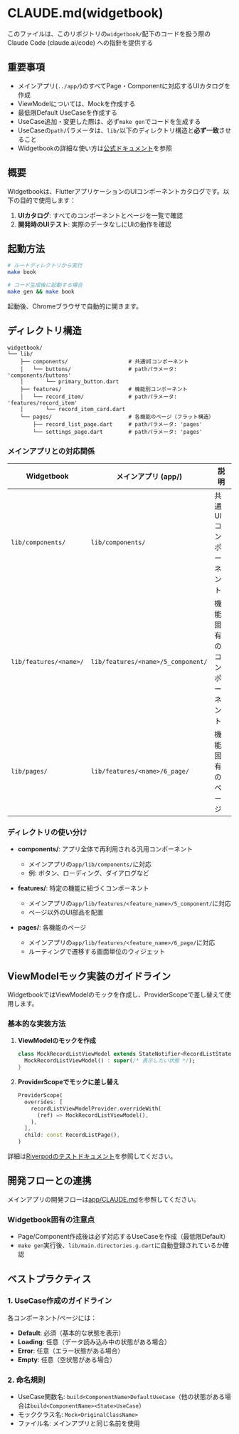 # CLAUDE.md(widgetbook)

このファイルは、このリポジトリの`widgetbook/`配下のコードを扱う際の  
Claude Code (claude.ai/code) への指針を提供する

## **重要事項**

- メインアプリ(`../app/`)のすべてPage・Componentに対応するUIカタログを作成
- ViewModelについては、Mockを作成する
- 最低限Default UseCaseを作成する
- UseCase追加・変更した際は、必ず`make gen`でコードを生成する
- UseCaseの`path`パラメータは、`lib/`以下のディレクトリ構造と**必ず一致**させること
- Widgetbookの詳細な使い方は[公式ドキュメント](https://docs.widgetbook.io/)を参照

## 概要

Widgetbookは、FlutterアプリケーションのUIコンポーネントカタログです。以下の目的で使用します：

1. **UIカタログ**: すべてのコンポーネントとページを一覧で確認
2. **開発時のUIテスト**: 実際のデータなしにUIの動作を確認

## 起動方法

```bash
# ルートディレクトリから実行
make book

# コード生成後に起動する場合
make gen && make book
```

起動後、Chromeブラウザで自動的に開きます。

## ディレクトリ構造

```
widgetbook/
└── lib/
    ├── components/                   # 共通UIコンポーネント
    │   └── buttons/                  # pathパラメータ: 'components/buttons'
    │       └── primary_button.dart
    ├── features/                     # 機能別コンポーネント
    │   └── record_item/              # pathパラメータ: 'features/record_item'
    │       └── record_item_card.dart
    └── pages/                        # 各機能のページ（フラット構造）
        ├── record_list_page.dart     # pathパラメータ: 'pages'
        └── settings_page.dart        # pathパラメータ: 'pages'
```

### メインアプリとの対応関係

| Widgetbook | メインアプリ (app/) | 説明 |
|------------|-------------------|------|
| `lib/components/` | `lib/components/` | 共通UIコンポーネント |
| `lib/features/<name>/` | `lib/features/<name>/5_component/` | 機能固有のコンポーネント |
| `lib/pages/` | `lib/features/<name>/6_page/` | 機能固有のページ |

### ディレクトリの使い分け

- **components/**: アプリ全体で再利用される汎用コンポーネント
  - メインアプリの`app/lib/components/`に対応
  - 例: ボタン、ローディング、ダイアログなど

- **features/**: 特定の機能に紐づくコンポーネント
  - メインアプリの`app/lib/features/<feature_name>/5_component/`に対応
  - ページ以外のUI部品を配置

- **pages/**: 各機能のページ
  - メインアプリの`app/lib/features/<feature_name>/6_page/`に対応
  - ルーティングで遷移する画面単位のウィジェット

## ViewModelモック実装のガイドライン

WidgetbookではViewModelのモックを作成し、ProviderScopeで差し替えて使用します。

### 基本的な実装方法

1. **ViewModelのモックを作成**

   ```dart
   class MockRecordListViewModel extends StateNotifier<RecordListState> {
     MockRecordListViewModel() : super(/* 表示したい状態 */);
   }
   ```

2. **ProviderScopeでモックに差し替え**

   ```dart
   ProviderScope(
     overrides: [
       recordListViewModelProvider.overrideWith(
         (ref) => MockRecordListViewModel(),
       ),
     ],
     child: const RecordListPage(),
   )
   ```

詳細は[Riverpodのテストドキュメント](https://riverpod.dev/ja/docs/essentials/testing)を参照してください。

## 開発フローとの連携

メインアプリの開発フローは[app/CLAUDE.md](../app/CLAUDE.md)を参照してください。

### Widgetbook固有の注意点

- Page/Component作成後は必ず対応するUseCaseを作成（最低限Default）
- `make gen`実行後、`lib/main.directories.g.dart`に自動登録されているか確認

## ベストプラクティス

### 1. UseCase作成のガイドライン

各コンポーネント/ページには：

- **Default**: 必須（基本的な状態を表示）
- **Loading**: 任意（データ読み込み中の状態がある場合）
- **Error**: 任意（エラー状態がある場合）
- **Empty**: 任意（空状態がある場合）

### 2. 命名規則

- UseCase関数名: `build<ComponentName>DefaultUseCase`（他の状態がある場合は`build<ComponentName><State>UseCase`）
- モッククラス名: `Mock<OriginalClassName>`
- ファイル名: メインアプリと同じ名前を使用
